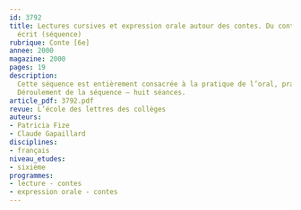 ```yaml
---
id: 3792
title: Lectures cursives et expression orale autour des contes. Du conte oral au conte
  écrit (séquence)
rubrique: Conte [6e]
annee: 2000
magazine: 2000
pages: 19
description: 
  Cette séquence est entièrement consacrée à la pratique de l’oral, pratique discursive à laquelle les programmes accordent une importance égale à celles de l’écriture et de la lecture. Elle a été testée avec succès auprès de deux classes de sixième d’un établissement classé en ZEP ; dans une progression annuelle, elle pourrait idéalement se situer en tout début d’année scolaire. Fondée sur une pédagogie de la réussite, elle permet en effet à chaque élève, en valorisant sa production, de s’intégrer plus aisément dans le groupe classe ; elle lui fournit des outils simples et efficaces qui lui permettent de transmettre à la classe entière une narration complète et structurée ; elle développe enfin la capacité d’écoute de la parole d’autrui.
  Déroulement de la séquence – huit séances.
article_pdf: 3792.pdf
revue: L’école des lettres des collèges
auteurs:
- Patricia Fize
- Claude Gapaillard
disciplines:
- français
niveau_etudes:
- sixième
programmes:
- lecture - contes
- expression orale - contes
---
```

